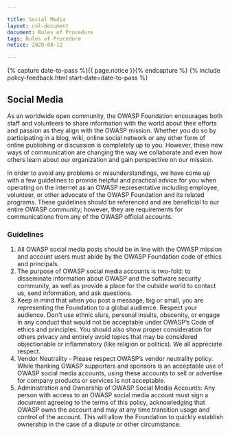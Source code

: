```yaml
---

title: Social Media
layout: col-document
document: Rules of Procedure
tags: Rules of Procedure
notice: 2020-08-12

---
```


{% capture date-to-pass %}{{ page.notice }}{% endcapture %}
{% include policy-feedback.html start-date=date-to-pass %}

## Social Media

As an worldwide open community, the OWASP Foundation encourages both staff and volunteers to share information with the world about their efforts and passion as they align with the OWASP mission. Whether you do so by participating in a blog, wiki, online social network or any other form of online publishing or discussion is completely up to you. However, these new ways of communication are changing the way we collaborate and even how others learn about our organization and gain perspective on our mission.

In order to avoid any problems or misunderstandings, we have come up with a few guidelines to provide helpful and practical advice for you when operating on the internet as an OWASP representative including employee, volunteer, or other advocate of the OWASP Foundation and its related programs. These guidelines should be referenced and are beneficial to our entire OWASP community; however, they are requirements for communications from any of the OWASP official accounts.

### Guidelines
1. All OWASP social media posts should be in line with the OWASP mission and account users must abide by the OWASP Foundation code of ethics and principals.
2. The purpose of OWASP social media accounts is two-fold:  to disseminate information about OWASP and the software security community, as well as provide a  place for the outside world to contact us, send information, and ask questions.
3. Keep in mind that when you post a message, big or small, you are representing the Foundation to a global audience.  Respect your audience. Don't use ethnic slurs, personal insults, obscenity, or engage in any conduct that would not be acceptable under OWASP’s Code of ethics and principles. You should also show proper consideration for others privacy and entirely avoid topics that may be considered objectionable or inflammatory (like religion or politics).  We all appreciate respect.
4. Vendor Neutrality - Please respect OWASP’s vendor neutrality policy. While thanking OWASP supporters and sponsors is an acceptable use of OWASP social media accounts, using these accounts to sell or advertise for company products or services is not acceptable.
5. Administration and Ownership of OWASP Social Media Accounts: Any person with access to an OWASP social media account must sign a document agreeing to the terms of this policy, acknowledging that OWASP owns the account and may at any time transition usage and control of the account. This will allow the Foundation to quickly establish ownership in the case of a dispute or other circumstance.
